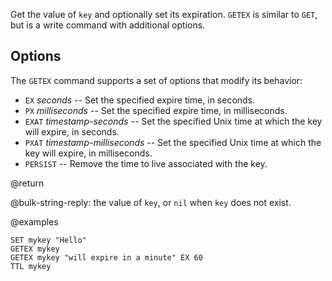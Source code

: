 Get the value of `key` and optionally set its expiration.
`GETEX` is similar to `GET`, but is a write command with additional options.

## Options

The `GETEX` command supports a set of options that modify its behavior:

* `EX` *seconds* -- Set the specified expire time, in seconds.
* `PX` *milliseconds* -- Set the specified expire time, in milliseconds.
* `EXAT` *timestamp-seconds* -- Set the specified Unix time at which the key will expire, in seconds.
* `PXAT` *timestamp-milliseconds* -- Set the specified Unix time at which the key will expire, in milliseconds.
* `PERSIST` -- Remove the time to live associated with the key.

@return

@bulk-string-reply: the value of `key`, or `nil` when `key` does not exist.

@examples

```cli
SET mykey "Hello"
GETEX mykey
GETEX mykey "will expire in a minute" EX 60
TTL mykey
```
